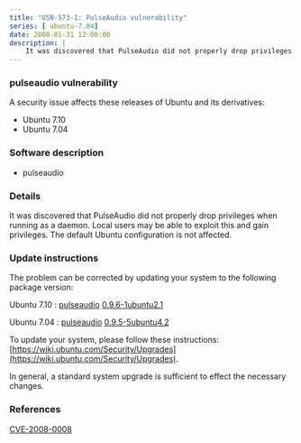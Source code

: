 ```yaml
---
title: "USN-573-1: PulseAudio vulnerability"
series: [ ubuntu-7.04]
date: 2008-01-31 12:00:00
description: |
    It was discovered that PulseAudio did not properly drop privileges when running as a daemon. Local users may be able to exploit this and gain privileges. The default Ubuntu configuration is not affected. 
--- 
```

 
 


### pulseaudio vulnerability

A security issue affects these releases of Ubuntu and its derivatives:

* Ubuntu 7.10
* Ubuntu 7.04

### Software description

* pulseaudio 

### Details

It was discovered that PulseAudio did not properly drop privileges when running as a daemon. Local users may be able to exploit this and gain privileges. The default Ubuntu configuration is not affected. 

### Update instructions

The problem can be corrected by updating your system to the following package version:

Ubuntu 7.10
 : [pulseaudio](https://launchpad.net/ubuntu/+source/pulseaudio) <span> [0.9.6-1ubuntu2.1](https://launchpad.net/ubuntu/+source/pulseaudio/0.9.6-1ubuntu2.1) </span> 

Ubuntu 7.04
 : [pulseaudio](https://launchpad.net/ubuntu/+source/pulseaudio) <span> [0.9.5-5ubuntu4.2](https://launchpad.net/ubuntu/+source/pulseaudio/0.9.5-5ubuntu4.2) </span> 

To update your system, please follow these instructions: [https://wiki.ubuntu.com/Security/Upgrades](https://wiki.ubuntu.com/Security/Upgrades).

In general, a standard system upgrade is sufficient to effect the necessary changes. 

### References

 
 [CVE-2008-0008](http://people.ubuntu.com/~ubuntu-security/cve/CVE-2008-0008)
 

